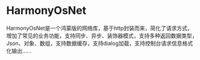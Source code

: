 # HarmonyOsNet
HarmonyOsNet是一个鸿蒙版的网络库，基于http封装而来，简化了请求方式，增加了常见的业务功能，支持同步、异步、装饰器模式，支持多种返回数据类型，Json、对象、数组，支持数据缓存，支持dialog加载，支持控制台请求信息格式化输出……
